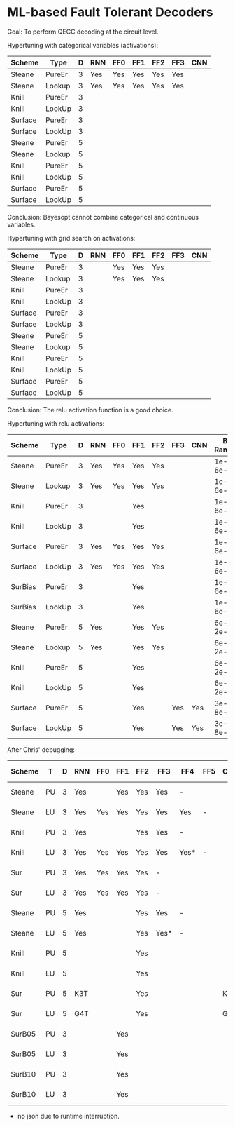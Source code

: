 # ML-based Fault Tolerant Decoders
Goal: To perform QECC decoding at the circuit level.

Hypertuning with categorical variables (activations):

| Scheme  |  Type  | D | RNN | FF0 | FF1 | FF2 | FF3 | CNN |
| ------- | ------ | - | --- | --- | --- | --- | --- | --- |
| Steane  | PureEr | 3 | Yes | Yes | Yes | Yes | Yes |     |
| Steane  | Lookup | 3 | Yes | Yes | Yes | Yes | Yes |     |
| Knill   | PureEr | 3 |     |     |     |     |     |     |
| Knill   | LookUp | 3 |     |     |     |     |     |     |
| Surface | PureEr | 3 |     |     |     |     |     |     |
| Surface | LookUp | 3 |     |     |     |     |     |     |
| Steane  | PureEr | 5 |     |     |     |     |     |     |
| Steane  | Lookup | 5 |     |     |     |     |     |     |
| Knill   | PureEr | 5 |     |     |     |     |     |     |
| Knill   | LookUp | 5 |     |     |     |     |     |     |
| Surface | PureEr | 5 |     |     |     |     |     |     |
| Surface | LookUp | 5 |     |     |     |     |     |     |

Conclusion: Bayesopt cannot combine categorical and continuous variables. 

Hypertuning with grid search on activations:

| Scheme  |  Type  | D | RNN | FF0 | FF1 | FF2 | FF3 | CNN |
| ------- | ------ | - | --- | --- | --- | --- | --- | --- |
| Steane  | PureEr | 3 |     | Yes | Yes | Yes |     |     |
| Steane  | Lookup | 3 |     | Yes | Yes | Yes |     |     |
| Knill   | PureEr | 3 |     |     |     |     |     |     |
| Knill   | LookUp | 3 |     |     |     |     |     |     |
| Surface | PureEr | 3 |     |     |     |     |     |     |
| Surface | LookUp | 3 |     |     |     |     |     |     |
| Steane  | PureEr | 5 |     |     |     |     |     |     |
| Steane  | Lookup | 5 |     |     |     |     |     |     |
| Knill   | PureEr | 5 |     |     |     |     |     |     |
| Knill   | LookUp | 5 |     |     |     |     |     |     |
| Surface | PureEr | 5 |     |     |     |     |     |     |
| Surface | LookUp | 5 |     |     |     |     |     |     |

Conclusion: The relu activation function is a good choice.

Hypertuning with relu activations:

| Scheme  |  Type  | D | RNN | FF0 | FF1 | FF2 | FF3 | CNN |  B Range  | Tune |
| ------- | ------ | - | --- | --- | --- | --- | --- | --- | --------- | ---- |
| Steane  | PureEr | 3 | Yes | Yes | Yes | Yes |     |     | 1e-4 6e-4 | 4e-4 |
| Steane  | Lookup | 3 | Yes | Yes | Yes | Yes |     |     | 1e-4 6e-4 | 4e-4 |
| Knill   | PureEr | 3 |     |     | Yes |     |     |     | 1e-4 6e-4 | 4e-4 |
| Knill   | LookUp | 3 |     |     | Yes |     |     |     | 1e-4 6e-4 | 4e-4 |
| Surface | PureEr | 3 | Yes | Yes | Yes | Yes |     |     | 1e-4 6e-4 | 4e-4 |
| Surface | LookUp | 3 | Yes | Yes | Yes | Yes |     |     | 1e-4 6e-4 | 4e-4 |
| SurBias | PureEr | 3 |     |     | Yes |     |     |     | 1e-4 6e-4 | 4e-4 |
| SurBias | LookUp | 3 |     |     | Yes |     |     |     | 1e-4 6e-4 | 4e-4 |
| Steane  | PureEr | 5 | Yes |     | Yes | Yes |     |     | 6e-4 2e-3 | 4e-4 |
| Steane  | Lookup | 5 | Yes |     | Yes | Yes |     |     | 6e-4 2e-3 | 4e-4 |
| Knill   | PureEr | 5 |     |     | Yes |     |     |     | 6e-4 2e-3 | 4e-4 |
| Knill   | LookUp | 5 |     |     | Yes |     |     |     | 6e-4 2e-3 | 4e-4 |
| Surface | PureEr | 5 |     |     | Yes |     | Yes | Yes | 3e-4 8e-4 | 4e-4 |
| Surface | LookUp | 5 |     |     | Yes |     | Yes | Yes | 3e-4 8e-4 | 4e-4 |

After Chris' debugging:

| Scheme | T  | D | RNN | FF0 | FF1 | FF2 | FF3 | FF4 | FF5 | CNN |  B Range  | Tune |
| ------ | -- | - | --- | --- | --- | --- | --- | --- | --- | --- | --------- | ---- |
| Steane | PU | 3 | Yes |     | Yes | Yes | Yes |  -  |     |     | 1e-4 6e-4 | 4e-4 |
| Steane | LU | 3 | Yes | Yes | Yes | Yes | Yes | Yes |  -  |     | 1e-4 6e-4 | 4e-4 |
| Knill  | PU | 3 | Yes |     |     | Yes | Yes |  -  |     |     | 1e-4 6e-4 | 4e-4 |
| Knill  | LU | 3 | Yes | Yes | Yes | Yes | Yes | Yes*|  -  |     | 1e-4 6e-4 | 4e-4 |
| Sur    | PU | 3 | Yes | Yes | Yes | Yes |  -  |     |     |     | 1e-4 6e-4 | 4e-4 |
| Sur    | LU | 3 | Yes | Yes | Yes | Yes |  -  |     |     |     | 1e-4 6e-4 | 4e-4 |
| Steane | PU | 5 | Yes |     |     | Yes | Yes |  -  |     |     | 6e-4 2e-3 | 1e-3 |
| Steane | LU | 5 | Yes |     |     | Yes | Yes*|  -  |     |     | 6e-4 2e-3 | 1e-3 |
| Knill  | PU | 5 |     |     |     | Yes |     |     |     |     | 6e-4 2e-3 | 4e-4 |
| Knill  | LU | 5 |     |     |     | Yes |     |     |     |     | 6e-4 2e-3 | 4e-4 |
| Sur    | PU | 5 | K3T |     |     | Yes |     |     |     | K2T | 3e-4 8e-4 | 6e-4 |
| Sur    | LU | 5 | G4T |     |     | Yes |     |     |     | G3T | 3e-4 8e-4 | 6e-4 |
| SurB05 | PU | 3 |     |     | Yes |     |     |     |     |     | 1e-4 6e-4 | 4e-4 |
| SurB05 | LU | 3 |     |     | Yes |     |     |     |     |     | 1e-4 6e-4 | 4e-4 |
| SurB10 | PU | 3 |     |     | Yes |     |     |     |     |     | 1e-4 6e-4 | 4e-4 |
| SurB10 | LU | 3 |     |     | Yes |     |     |     |     |     | 1e-4 6e-4 | 4e-4 |

* no json due to runtime interruption. 

